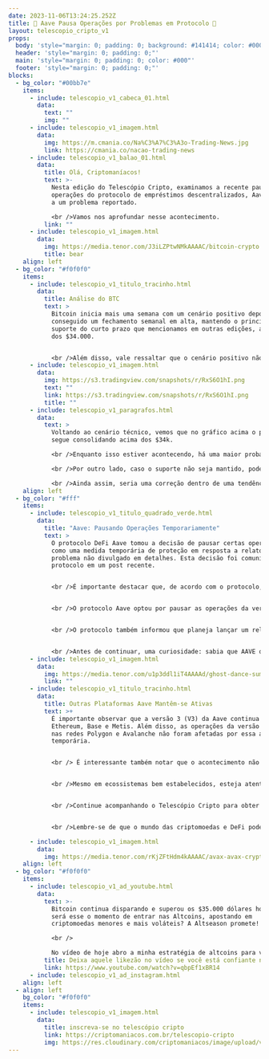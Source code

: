 ```yaml
---
date: 2023-11-06T13:24:25.252Z
title: 🚫 Aave Pausa Operações por Problemas em Protocolo 🚫
layout: telescopio_cripto_v1
props:
  body: 'style="margin: 0; padding: 0; background: #141414; color: #000"'
  header: 'style="margin: 0; padding: 0;"'
  main: 'style="margin: 0; padding: 0; color: #000"'
  footer: 'style="margin: 0; padding: 0;"'
blocks:
  - bg_color: "#00bb7e"
    items:
      - include: telescopio_v1_cabeca_01.html
        data:
          text: ""
          img: ""
      - include: telescopio_v1_imagem.html
        data:
          img: https://m.cmania.co/Na%C3%A7%C3%A3o-Trading-News.jpg
          link: https://cmania.co/nacao-trading-news
      - include: telescopio_v1_balao_01.html
        data:
          title: Olá, Criptomaníacos!
          text: >-
            Nesta edição do Telescópio Cripto, examinamos a recente pausa nas
            operações do protocolo de empréstimos descentralizados, Aave, devido
            a um problema reportado.

            <br />Vamos nos aprofundar nesse acontecimento.
          link: ""
      - include: telescopio_v1_imagem.html
        data:
          img: https://media.tenor.com/J3iLZPtwNMkAAAAC/bitcoin-crypto.gif
          title: bear
    align: left
  - bg_color: "#f0f0f0"
    items:
      - include: telescopio_v1_titulo_tracinho.html
        data:
          title: Análise do BTC
          text: >
            Bitcoin inicia mais uma semana com um cenário positivo depois de ter
            conseguido um fechamento semanal em alta, mantendo o principal
            suporte do curto prazo que mencionamos em outras edições, a região
            dos $34.000. 


            <br />Além disso, vale ressaltar que o cenário positivo não está somente no contexto técnico, mas também no macroeconômico, já que na última sexta-feira tivemos uma sinalização positiva proveniente do payroll, que mostrou um mercado de trabalho americano menos aquecido.
      - include: telescopio_v1_imagem.html
        data:
          img: https://s3.tradingview.com/snapshots/r/RxS6O1hI.png
          text: ""
          link: https://s3.tradingview.com/snapshots/r/RxS6O1hI.png
          title: ""
      - include: telescopio_v1_paragrafos.html
        data:
          text: >
            Voltando ao cenário técnico, vemos que no gráfico acima o preço
            segue consolidando acima dos $34k. 

            <br />Enquanto isso estiver acontecendo, há uma maior probabilidade de ver um novo movimento de alta sem correções, que poderia levar o preço rapidamente para $38k. Inclusive, é de alta probabilidade que isso aconteça durante a semana.

            <br />Por outro lado, caso o suporte não seja mantido, podemos ver uma semana menos otimista com uma correção predominando. 

            <br />Ainda assim, seria uma correção dentro de uma tendência de alta, proporcionando oportunidades de acumulação em níveis interessantes, sinalizados no gráfico com linhas rosas.
    align: left
  - bg_color: "#fff"
    items:
      - include: telescopio_v1_titulo_quadrado_verde.html
        data:
          title: "Aave: Pausando Operações Temporariamente"
          text: >
            O protocolo DeFi Aave tomou a decisão de pausar certas operações
            como uma medida temporária de proteção em resposta a relatos de um
            problema não divulgado em detalhes. Esta decisão foi comunicada pelo
            protocolo em um post recente.


            <br />É importante destacar que, de acordo com o protocolo, os fundos dos usuários não estão em risco durante esse período. Isso demonstra o compromisso da Aave em garantir a segurança dos fundos dos usuários.


            <br />O protocolo Aave optou por pausar as operações da versão 2 (V2) no Ethereum. Além disso, foram congelados certos ativos na versão 3 (V3) da Aave nas redes Polygon, Arbitrum e Optimism.<br /> O protocolo anunciou que esses serviços serão reiniciados assim que for aprovada uma proposta pendente para retomar as operações pausadas.


            <br />O protocolo também informou que planeja lançar um relatório detalhado, chamado de "post-mortem", explicando o problema assim que ele for completamente resolvido. Essa abordagem transparente demonstra o compromisso da Aave com a integridade e a segurança de seu ecossistema.


            <br />Antes de continuar, uma curiosidade: sabia que AAVE quer dizer fantasma em Finlandês?
      - include: telescopio_v1_imagem.html
        data:
          img: https://media.tenor.com/u1p3ddl1iT4AAAAd/ghost-dance-summer-camp-island.gif
          link: ""
      - include: telescopio_v1_titulo_tracinho.html
        data:
          title: Outras Plataformas Aave Mantêm-se Ativas
          text: >+
            É importante observar que a versão 3 (V3) da Aave continua ativa no
            Ethereum, Base e Metis. Além disso, as operações da versão 2 (V2)
            nas redes Polygon e Avalanche não foram afetadas por essa ação
            temporária.


            <br /> É interessante também notar que o acontecimento não afetou negativamente o preço do token de governança AAVE. Na verdade, o protocolo vem acumulando boas altas nos últimos dias.


            <br />Mesmo em ecossistemas bem estabelecidos, esteja atento às atualizações e vulnerabilidades. Ficar bem informado sobre as últimas notícias e novidades do mercado é essencial.


            <br />Continue acompanhando o Telescópio Cripto para obter as últimas  novidades sobre essa situação em evolução, assim como outras. 🛡️🌐


            <br />Lembre-se de que o mundo das criptomoedas e DeFi pode ser volátil, e é fundamental realizar sua própria pesquisa antes de tomar decisões financeiras.

      - include: telescopio_v1_imagem.html
        data:
          img: https://media.tenor.com/rKjZFtHdm4kAAAAC/avax-avax-crypto.gif
    align: left
  - bg_color: "#f0f0f0"
    items:
      - include: telescopio_v1_ad_youtube.html
        data:
          text: >-
            Bitcoin continua disparando e superou os $35.000 dólares hoje. Mas
            será esse o momento de entrar nas Altcoins, apostando em
            criptomoedas menores e mais voláteis? A Altseason promete! 

            <br />

            No vídeo de hoje abro a minha estratégia de altcoins para vocês buscarem retornos de até 700% nos próximos meses.
          title: Deixa aquele likezão no vídeo se você está confiante no BTC!
          link: https://www.youtube.com/watch?v=qbpEf1xBR14
      - include: telescopio_v1_ad_instagram.html
    align: left
  - align: left
    bg_color: "#f0f0f0"
    items:
      - include: telescopio_v1_imagem.html
        data:
          title: inscreva-se no telescópio cripto
          link: https://criptomaniacos.com.br/telescopio-cripto
          img: https://res.cloudinary.com/criptomaniacos/image/upload/v1662133224/telescopio/inscreva-se-telescopio.png
---
```

